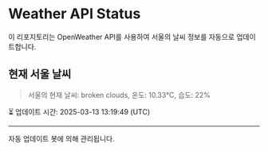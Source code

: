 
# Weather API Status

이 리포지토리는 OpenWeather API를 사용하여 서울의 날씨 정보를 자동으로 업데이트합니다.

## 현재 서울 날씨
> 서울의 현재 날씨: broken clouds, 온도: 10.33°C, 습도: 22%

⏳ 업데이트 시간: 2025-03-13 13:19:49 (UTC)

---
자동 업데이트 봇에 의해 관리됩니다.
